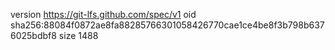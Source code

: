 version https://git-lfs.github.com/spec/v1
oid sha256:88084f0872ae8fa88285766301058426770cae1ce4be8f3b798b6376025bdbf8
size 1488
